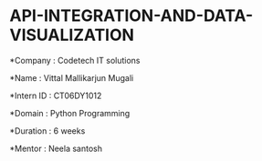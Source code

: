 # API-INTEGRATION-AND-DATA-VISUALIZATION

*Company : Codetech IT solutions

*Name : Vittal Mallikarjun Mugali

*Intern ID : CT06DY1012

*Domain : Python Programming

*Duration : 6 weeks

*Mentor : Neela santosh
